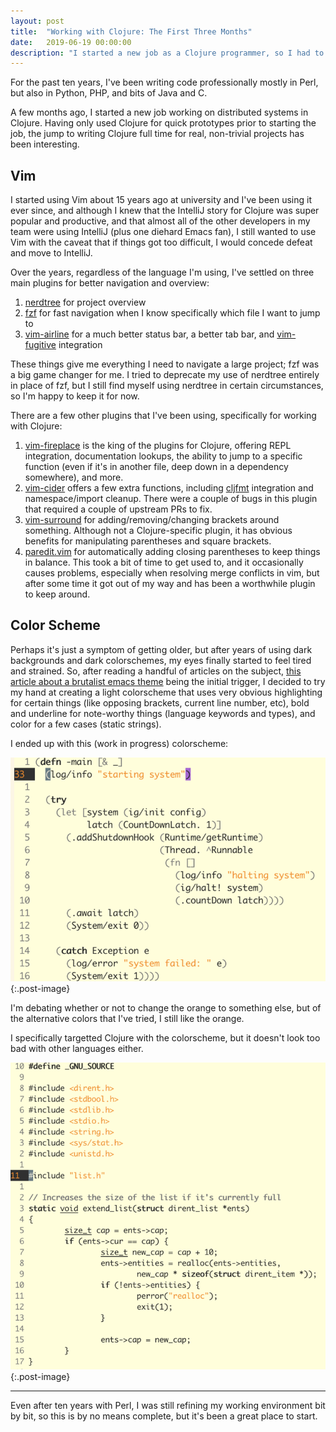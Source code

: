```yaml
---
layout: post
title:  "Working with Clojure: The First Three Months"
date:   2019-06-19 00:00:00
description: "I started a new job as a Clojure programmer, so I had to figure out a comfortable way to work with Clojure"
---
```

For the past ten years, I've been writing code professionally mostly in Perl, but also in Python, PHP, and bits of Java and C.

A few months ago, I started a new job working on distributed systems in Clojure. Having only used Clojure for quick prototypes prior to starting the job, the jump to writing Clojure full time for real, non-trivial projects has been interesting.

## Vim

I started using Vim about 15 years ago at university and I've been using it ever since, and although I knew that the IntelliJ story for Clojure was super popular and productive, and that almost all of the other developers in my team were using IntelliJ (plus one diehard Emacs fan), I still wanted to use Vim with the caveat that if things got too difficult, I would concede defeat and move to IntelliJ.

Over the years, regardless of the language I'm using, I've settled on three main plugins for better navigation and overview:

1. [nerdtree](https://github.com/scrooloose/nerdtree) for project overview
2. [fzf](https://github.com/junegunn/fzf) for fast navigation when I know specifically which file I want to jump to
3. [vim-airline](https://github.com/vim-airline/vim-airline) for a much better status bar, a better tab bar, and [vim-fugitive](https://github.com/tpope/vim-fugitive) integration

These things give me everything I need to navigate a large project; fzf was a big game changer for me. I tried to deprecate my use of nerdtree entirely in place of fzf, but I still find myself using nerdtree in certain circumstances, so I'm happy to keep it for now.

There are a few other plugins that I've been using, specifically for working with Clojure:

1. [vim-fireplace](https://github.com/tpope/vim-fireplace) is the king of the plugins for Clojure, offering REPL integration, documentation lookups, the ability to jump to a specific function (even if it's in another file, deep down in a dependency somewhere), and more.
2. [vim-cider](https://github.com/clojure-vim/vim-cider) offers a few extra functions, including [cljfmt](https://github.com/weavejester/cljfmt) integration and namespace/import cleanup. There were a couple of bugs in this plugin that required a couple of upstream PRs to fix.
3. [vim-surround](https://github.com/tpope/vim-surround) for adding/removing/changing brackets around something. Although not a Clojure-specific plugin, it has obvious benefits for manipulating parentheses and square brackets.
4. [paredit.vim](https://github.com/vim-scripts/paredit.vim) for automatically adding closing parentheses to keep things in balance. This took a bit of time to get used to, and it occasionally causes problems, especially when resolving merge conflicts in vim, but after some time it got out of my way and has been a worthwhile plugin to keep around.

## Color Scheme

Perhaps it's just a symptom of getting older, but after years of using dark backgrounds and dark colorschemes, my eyes finally started to feel tired and strained. So, after reading a handful of articles on the subject, [this article about a brutalist emacs theme](https://asylum.madhouse-project.org/blog/2018/09/06/the-brutalist-path/) being the initial trigger, I decided to try my hand at creating a light colorscheme that uses very obvious highlighting for certain things (like opposing brackets, current line number, etc), bold and underline for note-worthy things (language keywords and types), and color for a few cases (static strings).

I ended up with this (work in progress) colorscheme:

![Slightly easier on the eyes](/assets/vim-colorscheme-clojure.png){:.post-image}

I'm debating whether or not to change the orange to something else, but of the alternative colors that I've tried, I still like the orange.

I specifically targetted Clojure with the colorscheme, but it doesn't look too bad with other languages either.

![I like the type highlighting](/assets/vim-colorscheme-c.png){:.post-image}

---

Even after ten years with Perl, I was still refining my working environment bit by bit, so this is by no means complete, but it's been a great place to start.
